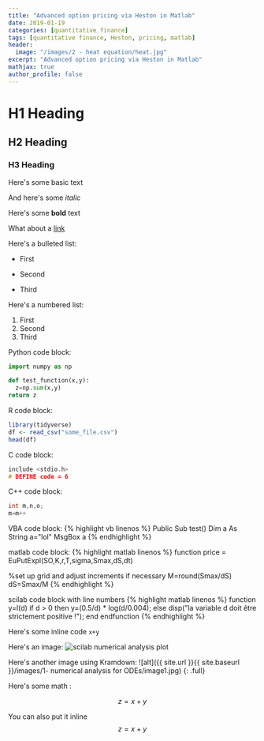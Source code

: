 ```yaml
---
title: "Advanced option pricing via Heston in Matlab"
date: 2019-01-19
categories: [quantitative finance]
tags: [quantitative finance, Heston, pricing, matlab]
header:
  image: "/images/2 - heat equation/heat.jpg"
excerpt: "Advanced option pricing via Heston in Matlab"
mathjax: true
author_profile: false
---
```


# H1 Heading

## H2 Heading

### H3 Heading

Here's some basic text

And here's some *italic*

Here's some **bold** text

What about a [link](https://github.com/kboct)

Here's a bulleted list:
* First
+ Second
- Third


Here's a numbered list:
1. First
2. Second
3. Third

Python code block:
```python
import numpy as np

def test_function(x,y):
  z=np.sum(x,y)
return z
```

R code block:
```r
library(tidyverse)
df <- read_csv("some_file.csv")
head(df)
```

C code block:
```c
include <stdio.h>
# DEFINE code = 6
```

C++ code block:
```c++
int m,n,o;
m=m++  
```

VBA code block:
{% highlight vb linenos %}
Public Sub test()
Dim a As String
a="lol"
MsgBox a
{% endhighlight %}

matlab code block:
{% highlight matlab linenos %}
function price = EuPutExpl(SO,K,r,T,sigma,Smax,dS,dt)

%set up grid and adjust increments if necessary
M=round(Smax/dS)
dS=Smax/M
{% endhighlight %}

scilab code block with line numbers
{% highlight matlab linenos %}
function y=I(d)
    if d > 0 then
        y=(0.5/d) * log(d/0.004);
    else
        disp("la variable d doit être strictement positive !");
    end
endfunction
{% endhighlight %}

Here's some inline code `x+y`

Here's an image:
<img src="{{ site.url }}{{ site.baseurl }}/images/1- numerical analysis for ODEs/image1.jpg" alt="scilab numerical analysis plot" class="full">


Here's another image using Kramdown:
![alt]({{ site.url }}{{ site.baseurl }}/images/1- numerical analysis for ODEs/image1.jpg)
{: .full}

Here's some math :

$$z=x+y$$

You can also put it inline $$z=x+y$$
